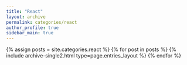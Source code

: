 ```yaml
---
title: "React"
layout: archive
permalink: categories/react
author_profile: true
sidebar_main: true
---
```


<!-- {% assign posts = site.categories.React %}
{% for post in posts %} {% include archive-single.html type=page.entries_layout %} {% endfor %} -->
{% assign posts = site.categories.react %}
{% for post in posts %} {% include archive-single2.html type=page.entries_layout %} {% endfor %}
